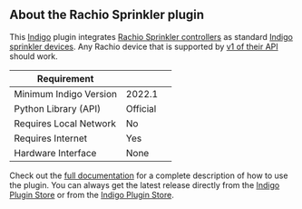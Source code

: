 ## About the Rachio Sprinkler plugin

This [Indigo](http://www.indigodomo.com/) plugin integrates [Rachio Sprinkler controllers](http://rachio.com)
as standard [Indigo sprinkler devices](http://www.indigodomo.com/docs/overview#sprinkler_controls).
Any Rachio device that is supported by [v1 of their API](https://rachio.readme.io/v1.0/docs)
should work.

| Requirement            |                     |   |
|------------------------|---------------------|---|
| Minimum Indigo Version | 2022.1              |   |
| Python Library (API)   | Official            |   |
| Requires Local Network | No                  |   |
| Requires Internet      | Yes                 |   |
| Hardware Interface     | None                |   |

Check out the [full documentation](https://github.com/IndigoDomotics/rachio-indigo/wiki)
for a complete description of how to use the plugin. You can always get
the latest release directly from the [Indigo Plugin Store](http://www.indigodomo.com/pluginstore/12/)
or from the [Indigo Plugin Store](http://www.indigodomo.com/pluginstore/).
